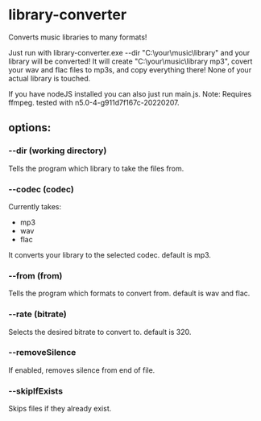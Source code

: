 # library-converter
Converts music libraries to many formats!



Just run with library-converter.exe --dir "C:\your\music\library" and your library will be converted!
It will create "C:\your\music\library mp3", covert your wav and flac files to mp3s, and copy everything there! None of your actual library is touched.

If you have nodeJS installed you can also just run main.js.
Note: Requires ffmpeg. tested with n5.0-4-g911d7f167c-20220207.

## options:

### --dir (working directory)
Tells the program which library to take the files from.

### --codec (codec)
Currently takes:
- mp3
- wav
- flac

It converts your library to the selected codec. default is mp3.

### --from (from)
Tells the program which formats to convert from. default is wav and flac.

### --rate (bitrate)
Selects the desired bitrate to convert to. default is 320.

### --removeSilence
If enabled, removes silence from end of file.

### --skipIfExists
Skips files if they already exist.


